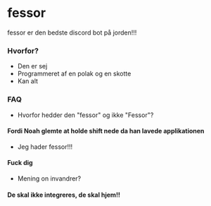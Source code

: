 # fessor
fessor er den bedste discord bot på jorden!!!
### Hvorfor?
- Den er sej
- Programmeret af en polak og en skotte
- Kan alt
### FAQ
- Hvorfor hedder den "fessor" og ikke "Fessor"?
#### Fordi Noah glemte at holde shift nede da han lavede applikationen
- Jeg hader fessor!!!
#### Fuck dig
- Mening on invandrer?
#### De skal ikke integreres, de skal hjem!!